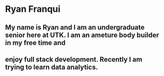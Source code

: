 # Ryan Franqui

## My name is Ryan and I am an undergraduate senior here at UTK. I am an ameture body builder in my free time and
## enjoy full stack development. Recently I am trying to learn data analytics.  